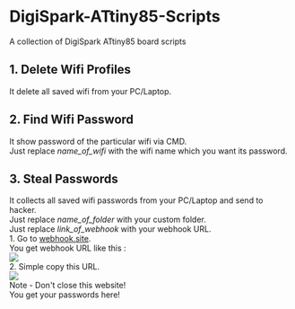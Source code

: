 # DigiSpark-ATtiny85-Scripts
A collection of DigiSpark ATtiny85 board scripts
<br>

<h2>1. Delete Wifi Profiles</h2>
<p>It delete all saved wifi from your PC/Laptop.</p>

<h2>2. Find Wifi Password</h2>
<p>It show password of the particular wifi via CMD.<br>Just replace <i>name_of_wifi</i> with the wifi name which you want its password.</p>

<h2>3. Steal Passwords</h2>
<p>
It collects all saved wifi passwords from your PC/Laptop and send to hacker.<br>Just replace <i>name_of_folder</i> with your custom folder.<br>Just replace <i>link_of_webhook</i> with your webhook URL.<br>1. Go to <a href="https://webhook.site/">webhook.site</a>.<br>You get webhook URL like this : <br><img src="https://user-images.githubusercontent.com/122228577/224486175-1e8887af-e951-4c7d-8fc1-c2554521d3a1.png"/><br>2. Simple copy this URL.<br><img src="https://user-images.githubusercontent.com/122228577/224486270-92e22c1a-2fb3-439a-aafd-7b74dbc91a8b.png"/><br>Note - Don't close this website!<br>You get your passwords here!
</p>
